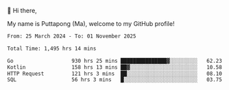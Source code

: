 👋 Hi there,

My name is Puttapong (Ma), welcome to my GitHub profile!

<!--START_SECTION:waka-->

```txt
From: 25 March 2024 - To: 01 November 2025

Total Time: 1,495 hrs 14 mins

Go                   930 hrs 25 mins ███████████████▓░░░░░░░░░   62.23 %
Kotlin               158 hrs 13 mins ██▓░░░░░░░░░░░░░░░░░░░░░░   10.58 %
HTTP Request         121 hrs 3 mins  ██░░░░░░░░░░░░░░░░░░░░░░░   08.10 %
SQL                  56 hrs 3 mins   █░░░░░░░░░░░░░░░░░░░░░░░░   03.75 %
```

<!--END_SECTION:waka-->
